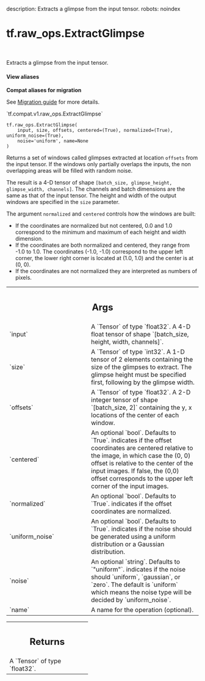 description: Extracts a glimpse from the input tensor.
robots: noindex

# tf.raw_ops.ExtractGlimpse

<!-- Insert buttons and diff -->

<table class="tfo-notebook-buttons tfo-api nocontent" align="left">

</table>



Extracts a glimpse from the input tensor.

<section class="expandable">
  <h4 class="showalways">View aliases</h4>
  <p>
<b>Compat aliases for migration</b>
<p>See
<a href="https://www.tensorflow.org/guide/migrate">Migration guide</a> for
more details.</p>
<p>`tf.compat.v1.raw_ops.ExtractGlimpse`</p>
</p>
</section>

<pre class="devsite-click-to-copy prettyprint lang-py tfo-signature-link">
<code>tf.raw_ops.ExtractGlimpse(
    input, size, offsets, centered=(True), normalized=(True), uniform_noise=(True),
    noise=&#x27;uniform&#x27;, name=None
)
</code></pre>



<!-- Placeholder for "Used in" -->

Returns a set of windows called glimpses extracted at location
`offsets` from the input tensor. If the windows only partially
overlaps the inputs, the non overlapping areas will be filled with
random noise.

The result is a 4-D tensor of shape `[batch_size, glimpse_height,
glimpse_width, channels]`. The channels and batch dimensions are the
same as that of the input tensor. The height and width of the output
windows are specified in the `size` parameter.

The argument `normalized` and `centered` controls how the windows are built:

* If the coordinates are normalized but not centered, 0.0 and 1.0
  correspond to the minimum and maximum of each height and width
  dimension.
* If the coordinates are both normalized and centered, they range from
  -1.0 to 1.0. The coordinates (-1.0, -1.0) correspond to the upper
  left corner, the lower right corner is located at (1.0, 1.0) and the
  center is at (0, 0).
* If the coordinates are not normalized they are interpreted as
  numbers of pixels.

<!-- Tabular view -->
 <table class="responsive fixed orange">
<colgroup><col width="214px"><col></colgroup>
<tr><th colspan="2"><h2 class="add-link">Args</h2></th></tr>

<tr>
<td>
`input`
</td>
<td>
A `Tensor` of type `float32`.
A 4-D float tensor of shape `[batch_size, height, width, channels]`.
</td>
</tr><tr>
<td>
`size`
</td>
<td>
A `Tensor` of type `int32`.
A 1-D tensor of 2 elements containing the size of the glimpses
to extract.  The glimpse height must be specified first, following
by the glimpse width.
</td>
</tr><tr>
<td>
`offsets`
</td>
<td>
A `Tensor` of type `float32`.
A 2-D integer tensor of shape `[batch_size, 2]` containing
the y, x locations of the center of each window.
</td>
</tr><tr>
<td>
`centered`
</td>
<td>
An optional `bool`. Defaults to `True`.
indicates if the offset coordinates are centered relative to
the image, in which case the (0, 0) offset is relative to the center
of the input images. If false, the (0,0) offset corresponds to the
upper left corner of the input images.
</td>
</tr><tr>
<td>
`normalized`
</td>
<td>
An optional `bool`. Defaults to `True`.
indicates if the offset coordinates are normalized.
</td>
</tr><tr>
<td>
`uniform_noise`
</td>
<td>
An optional `bool`. Defaults to `True`.
indicates if the noise should be generated using a
uniform distribution or a Gaussian distribution.
</td>
</tr><tr>
<td>
`noise`
</td>
<td>
An optional `string`. Defaults to `"uniform"`.
indicates if the noise should `uniform`, `gaussian`, or
`zero`. The default is `uniform` which means the noise type
will be decided by `uniform_noise`.
</td>
</tr><tr>
<td>
`name`
</td>
<td>
A name for the operation (optional).
</td>
</tr>
</table>



<!-- Tabular view -->
 <table class="responsive fixed orange">
<colgroup><col width="214px"><col></colgroup>
<tr><th colspan="2"><h2 class="add-link">Returns</h2></th></tr>
<tr class="alt">
<td colspan="2">
A `Tensor` of type `float32`.
</td>
</tr>

</table>

